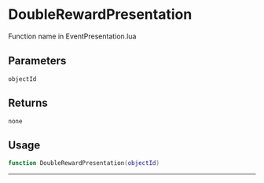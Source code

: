# DoubleRewardPresentation
Function name in EventPresentation.lua
## Parameters
`objectId`
## Returns
`none`
## Usage
```lua
function DoubleRewardPresentation(objectId)
```
---
